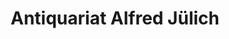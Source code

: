 ---
title: "Antiquariat Alfred Jülich"
url: /speyer/antiquariat-alfred-juelich/
shop: Antiquitäten
---